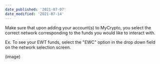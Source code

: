 ```yaml
---
date_published: '2021-07-07'
date_modified: '2021-07-14'
---
```


Make sure that upon adding your account(s) to MyCrypto, you select the correct network corresponding to the funds you would like to interact with.

Ex. To see your EWT funds, select the "EWC" option in the drop down field on the network selection screen.

(image)
